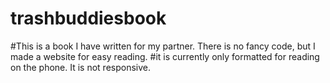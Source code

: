 # trashbuddiesbook
#This is a book I have written for my partner. There is no fancy code, but I made a website for easy reading.
#it is currently only formatted for reading on the phone. It is not responsive.
